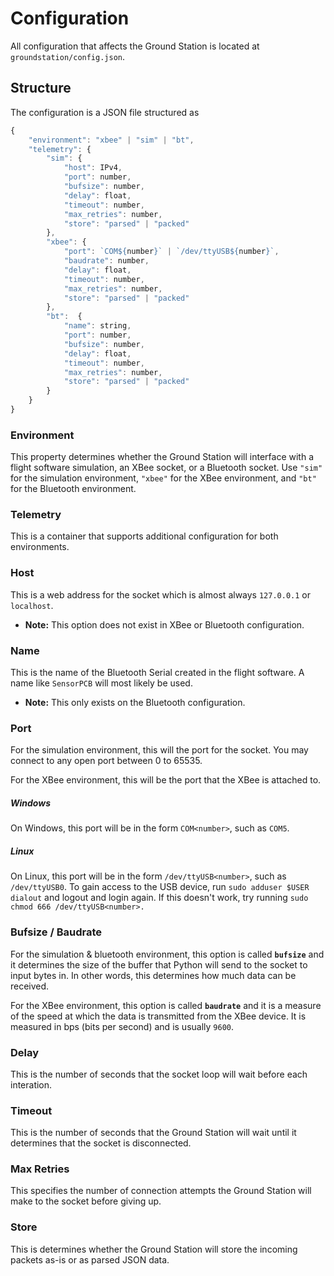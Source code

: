 # Configuration

All configuration that affects the Ground Station is located at `groundstation/config.json`. 

## Structure

The configuration is a JSON file structured as
```js
{
    "environment": "xbee" | "sim" | "bt",
    "telemetry": {
        "sim": {
            "host": IPv4,
            "port": number,
            "bufsize": number,
            "delay": float,
            "timeout": number,
            "max_retries": number,
            "store": "parsed" | "packed"
        },
        "xbee": {
            "port": `COM${number}` | `/dev/ttyUSB${number}`,
            "baudrate": number,
            "delay": float,
            "timeout": number,
            "max_retries": number,
            "store": "parsed" | "packed"
        },
        "bt":  {
            "name": string,
            "port": number,
            "bufsize": number,
            "delay": float,
            "timeout": number,
            "max_retries": number,
            "store": "parsed" | "packed"
        }
    }
}
```

### Environment

This property determines whether the Ground Station will interface with a flight software simulation, an XBee socket, or a Bluetooth socket. Use `"sim"` for the simulation environment, `"xbee"` for the XBee environment, and `"bt"` for the Bluetooth environment.

### Telemetry

This is a container that supports additional configuration for both environments.

### Host

This is a web address for the socket which is almost always `127.0.0.1` or `localhost`.
- **Note:** This option does not exist in XBee or Bluetooth configuration.

### Name

This is the name of the Bluetooth Serial created in the flight software. A name like `SensorPCB` will most likely be used. 
- **Note:** This only exists on the Bluetooth configuration.

### Port 

For the simulation environment, this will the port for the socket. You may connect to any open port between 0 to 65535.

For the XBee environment, this will be the port that the XBee is attached to. 

##### Windows
On Windows, this port will be in the form `COM<number>`, such as `COM5`.  

##### Linux
On Linux, this port will be in the form `/dev/ttyUSB<number>`, such as `/dev/ttyUSB0`. To gain access to the USB device, run `sudo adduser $USER dialout` and logout and login again. If this doesn't work, try running `sudo chmod 666 /dev/ttyUSB<number>.`

### Bufsize / Baudrate

For the simulation & bluetooth environment, this option is called **`bufsize`** and it determines the size of the buffer that Python will send to the socket to input bytes in. In other words, this determines how much data can be received. 

For the XBee environment, this option is called **`baudrate`** and it is a measure of the speed at which the data is transmitted from the XBee device. It is measured in bps (bits per second) and is usually `9600`.

### Delay

This is the number of seconds that the socket loop will wait before each interation.

### Timeout

This is the number of seconds that the Ground Station will wait until it determines that the socket is disconnected.

### Max Retries

This specifies the number of connection attempts the Ground Station will make to the socket before giving up.

### Store

This is determines whether the Ground Station will store the incoming packets as-is or as parsed JSON data.